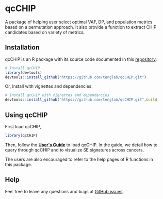 # qcCHIP

A package of helping user select optimal VAF, DP, and population metrics based on a permutation approach. It also provide a function to extract CHIP candidates based on variety of metrics.

## Installation

qcCHIP is an R package with its source code documented in this [repository](https://github.com/tenglab/qcCHIP.git).


```R
# Install qcCHIP
library(devtools)
devtools::install_github("https://github.com/tenglab/qcCHIP.git")
```

Or, Install with vignettes and dependencies.

```R
# Install qcCHIP with vignettes and dependencies
devtools::install_github("https://github.com/tenglab/qcCHIP.git",build_vignettes = TRUE)
```

## Using qcCHIP
First load qcCHIP,
```R
library(qcCHIP)
```
Then, follow the [**User's Guide**](https://github.com/tenglab/qcCHIP/blob/master/vignettes/qcCHIP.html) 
to load qcCHIP. In the guide, we detail how to query through qcCHIP
and to visualize SE signatures across cancers.

The users are also encouraged to refer to the help pages of R functions in this package. 

## Help
Feel free to leave any questions and bugs at [GitHub issues](https://github.com/tenglab/qcCHIP/issues).
